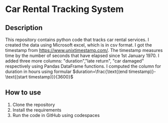 # Car Rental Tracking System
## Description
This repository contains python code that tracks car rental services. I created the data using Microsoft excel, which is in csv format. I got the timestamp from https://www.unixtimestamp.com/. The timestamp measures time by the number of seconds that have elapsed since 1st January 1970. I added three more columns: "duration","late return", "car damaged" respectively using Pandas DataFrame functions. I computed the column for duration in hours using formular $duration=\frac{\text{(end timestamp)}-\text{(start timestamp)}}{3600}$
## How to use
1.	Clone the repository
2.	Install the requirements
3.	Run the code in GitHub using codespaces

